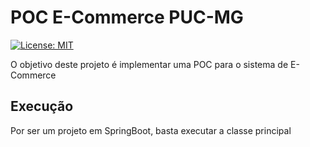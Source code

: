 # POC E-Commerce PUC-MG

[![License: MIT](https://img.shields.io/badge/License-MIT-yellow.svg)](https://opensource.org/licenses/MIT)

O objetivo deste projeto é implementar uma POC para o sistema de E-Commerce


## Execução

Por ser um projeto em SpringBoot, basta executar a classe principal
